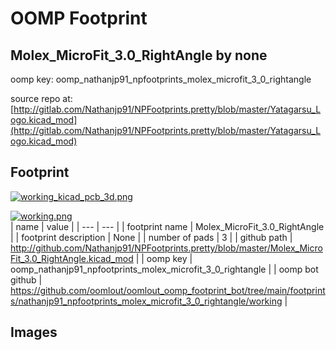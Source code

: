 # OOMP Footprint  
## Molex_MicroFit_3.0_RightAngle  by none  
  
oomp key: oomp_nathanjp91_npfootprints_molex_microfit_3_0_rightangle  
  
source repo at: [http://gitlab.com/Nathanjp91/NPFootprints.pretty/blob/master/Yatagarsu_Logo.kicad_mod](http://gitlab.com/Nathanjp91/NPFootprints.pretty/blob/master/Yatagarsu_Logo.kicad_mod)  
## Footprint  
  
[![working_kicad_pcb_3d.png](working_kicad_pcb_3d_600.png)](working_kicad_pcb_3d.png)  
  
[![working.png](working_600.png)](working.png)  
| name | value | 
| --- | --- | 
| footprint name | Molex_MicroFit_3.0_RightAngle | 
| footprint description | None | 
| number of pads | 3 | 
| github path | http://github.com/Nathanjp91/NPFootprints.pretty/blob/master/Molex_MicroFit_3.0_RightAngle.kicad_mod | 
| oomp key | oomp_nathanjp91_npfootprints_molex_microfit_3_0_rightangle | 
| oomp bot github | https://github.com/oomlout/oomlout_oomp_footprint_bot/tree/main/footprints/nathanjp91_npfootprints_molex_microfit_3_0_rightangle/working | 
## Images  
